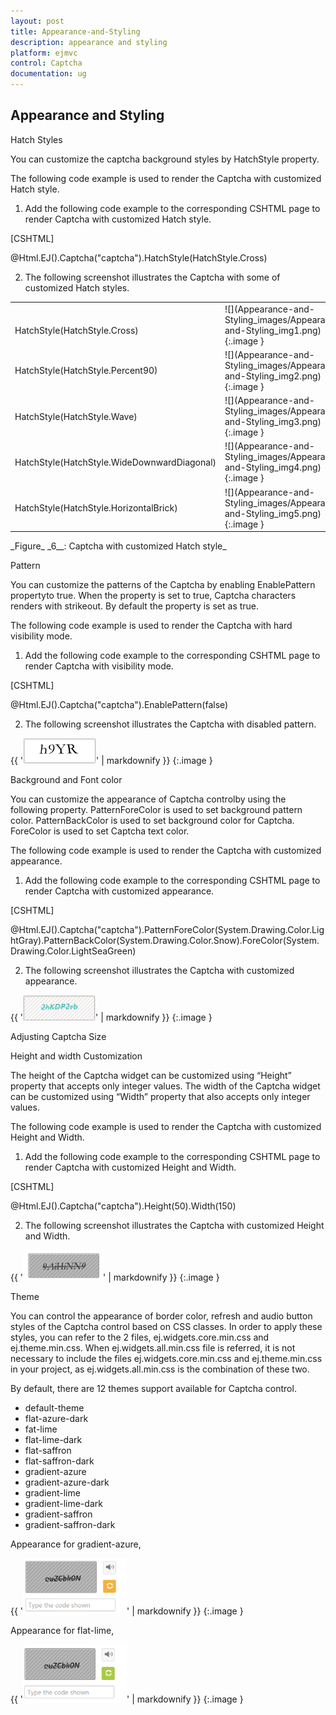 ```yaml
---
layout: post
title: Appearance-and-Styling
description: appearance and styling
platform: ejmvc
control: Captcha
documentation: ug
---
```


## Appearance and Styling

Hatch Styles

You can customize the captcha background styles by HatchStyle property. 

The following code example is used to render the Captcha with customized Hatch style.

1. Add the following code example to the corresponding CSHTML page to render Captcha with customized Hatch style.



[CSHTML]

@Html.EJ().Captcha("captcha").HatchStyle(HatchStyle.Cross)



2. The following screenshot illustrates the Captcha with some of customized Hatch styles. 
<table>
<tr>
<td>
<br>HatchStyle(HatchStyle.Cross)</td><td>
![](Appearance-and-Styling_images/Appearance-and-Styling_img1.png)
{:.image }
</td></tr>
<tr>
<td>
HatchStyle(HatchStyle.Percent90)</td><td>
![](Appearance-and-Styling_images/Appearance-and-Styling_img2.png)
{:.image }
</td></tr>
<tr>
<td>
HatchStyle(HatchStyle.Wave)</td><td>
![](Appearance-and-Styling_images/Appearance-and-Styling_img3.png)
{:.image }
</td></tr>
<tr>
<td>
HatchStyle(HatchStyle.WideDownwardDiagonal)</td><td>
![](Appearance-and-Styling_images/Appearance-and-Styling_img4.png)
{:.image }
</td></tr>
<tr>
<td>
HatchStyle(HatchStyle.HorizontalBrick)</td><td>
![](Appearance-and-Styling_images/Appearance-and-Styling_img5.png)
{:.image }
</td></tr>
</table>
_Figure_ _6__: Captcha with customized Hatch style_

Pattern

You can customize the patterns of the Captcha by enabling EnablePattern propertyto true. When the property is set to true, Captcha characters renders with strikeout. By default the property is set as true.

The following code example is used to render the Captcha with hard visibility mode.

1. Add the following code example to the corresponding CSHTML page to render Captcha with visibility mode.



[CSHTML]

@Html.EJ().Captcha("captcha").EnablePattern(false)



2. The following screenshot illustrates the Captcha with disabled pattern. 

{{ '![C:/Users/ApoorvahR/Desktop/3.png](Appearance-and-Styling_images/Appearance-and-Styling_img6.png)' | markdownify }}
{:.image }


Background and Font color 

You can customize the appearance of Captcha controlby using the following property. PatternForeColor is used to set background pattern color. PatternBackColor is used to set background color for Captcha. ForeColor is used to set Captcha text color.

The following code example is used to render the Captcha with customized appearance.

1. Add the following code example to the corresponding CSHTML page to render Captcha with customized appearance.

[CSHTML]

@Html.EJ().Captcha("captcha").PatternForeColor(System.Drawing.Color.LightGray).PatternBackColor(System.Drawing.Color.Snow).ForeColor(System.Drawing.Color.LightSeaGreen) 



2. The following screenshot illustrates the Captcha with customized appearance. 

{{ '![C:/Users/ApoorvahR/Desktop/3.png](Appearance-and-Styling_images/Appearance-and-Styling_img7.png)' | markdownify }}
{:.image }


Adjusting Captcha Size

Height and width Customization

The height of the Captcha widget can be customized using “Height” property that accepts only integer values. The width of the Captcha widget can be customized using “Width” property that also accepts only integer values.

The following code example is used to render the Captcha with customized Height and Width.

1. Add the following code example to the corresponding CSHTML page to render Captcha with customized Height and Width.



[CSHTML]

@Html.EJ().Captcha("captcha").Height(50).Width(150)



2. The following screenshot illustrates the Captcha with customized Height and Width. 

{{ '![](Appearance-and-Styling_images/Appearance-and-Styling_img8.png)' | markdownify }}
{:.image }


Theme

You can control the appearance of border color, refresh and audio button styles of the Captcha control based on CSS classes. In order to apply these styles, you can refer to the 2 files, ej.widgets.core.min.css and ej.theme.min.css. When ej.widgets.all.min.css file is referred, it is not necessary to include the files ej.widgets.core.min.css and ej.theme.min.css in your project, as ej.widgets.all.min.css is the combination of these two. 

By default, there are 12 themes support available for Captcha control.

* default-theme
* flat-azure-dark
* fat-lime
* flat-lime-dark
* flat-saffron
* flat-saffron-dark
* gradient-azure
* gradient-azure-dark
* gradient-lime
* gradient-lime-dark
* gradient-saffron
* gradient-saffron-dark

Appearance for gradient-azure,

{{ '![](Appearance-and-Styling_images/Appearance-and-Styling_img9.png)' | markdownify }}
{:.image }


Appearance for flat-lime,

{{ '![](Appearance-and-Styling_images/Appearance-and-Styling_img10.png)' | markdownify }}
{:.image }


